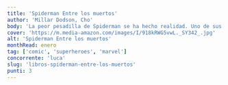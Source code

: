 ```yaml
---
title: 'Spiderman Entre los muertos'
author: 'Millar Dodson, Cho'
body: 'La peor pesadilla de Spiderman se ha hecho realidad. Uno de sus enemigos ha descubierto su identidad secreta y está usando esa información para golpear a la familia de Peter Parker. Ahora, Tía May ha sido secuestrada, y Mary Jane puede ser la siguiente.'
cover: 'https://m.media-amazon.com/images/I/918kRWG5vwL._SY342_.jpg'
alt: 'Spiderman Entre los muertos'
monthRead: enero
tag: ['comic', 'superheroes', 'marvel']
concorrente: 'luca'
slug: 'libros-spiderman-entre-los-muertos'
punti: 3
---
```

